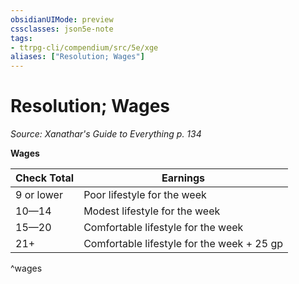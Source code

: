 ```yaml
---
obsidianUIMode: preview
cssclasses: json5e-note
tags:
- ttrpg-cli/compendium/src/5e/xge
aliases: ["Resolution; Wages"]
---
```

# Resolution; Wages
*Source: Xanathar's Guide to Everything p. 134* 

**Wages**

| Check Total | Earnings |
|-------------|----------|
| 9 or lower | Poor lifestyle for the week |
| 10—14 | Modest lifestyle for the week |
| 15—20 | Comfortable lifestyle for the week |
| 21+ | Comfortable lifestyle for the week + 25 gp |
^wages